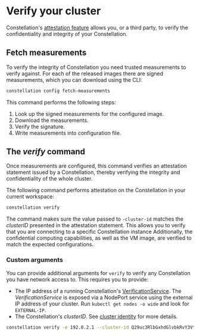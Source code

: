 # Verify your cluster

Constellation's [attestation feature](../architecture/attestation.md) allows you, or a third party, to verify the confidentiality and integrity of your Constellation.

## Fetch measurements

To verify the integrity of Constellation you need trusted measurements to verify against. For each of the released images there are signed measurements, which you can download using the CLI:

```bash
constellation config fetch-measurements
```

This command performs the following steps:
1. Look up the signed measurements for the configured image.
2. Download the measurements.
3. Verify the signature.
4. Write measurements into configuration file.

## The *verify* command

Once measurements are configured, this command verifies an attestation statement issued by a Constellation, thereby verifying the integrity and confidentiality of the whole cluster.

The following command performs attestation on the Constellation in your current workspace:

```bash
constellation verify
```

The command makes sure the value passed to `-cluster-id` matches the *clusterID* presented in the attestation statement.
This allows you to verify that you are connecting to a specific Constellation instance
Additionally, the confidential computing capabilities, as well as the VM image, are verified to match the expected configurations.

### Custom arguments

You can provide additional arguments for `verify` to verify any Constellation you have network access to. This requires you to provide:

* The IP address of a running Constellation's [VerificationService](../architecture/components.md#verification-service). The *VerificationService* is exposed via a NodePort service using the external IP address of your cluster. Run `kubectl get nodes -o wide` and look for `EXTERNAL-IP`.
* The Constellation's *clusterID*. See [cluster identity](../architecture/keys.md#cluster-identity) for more details.

```bash
constellation verify -e 192.0.2.1 --cluster-id Q29uc3RlbGxhdGlvbkRvY3VtZW50YXRpb25TZWNyZXQ=
```
